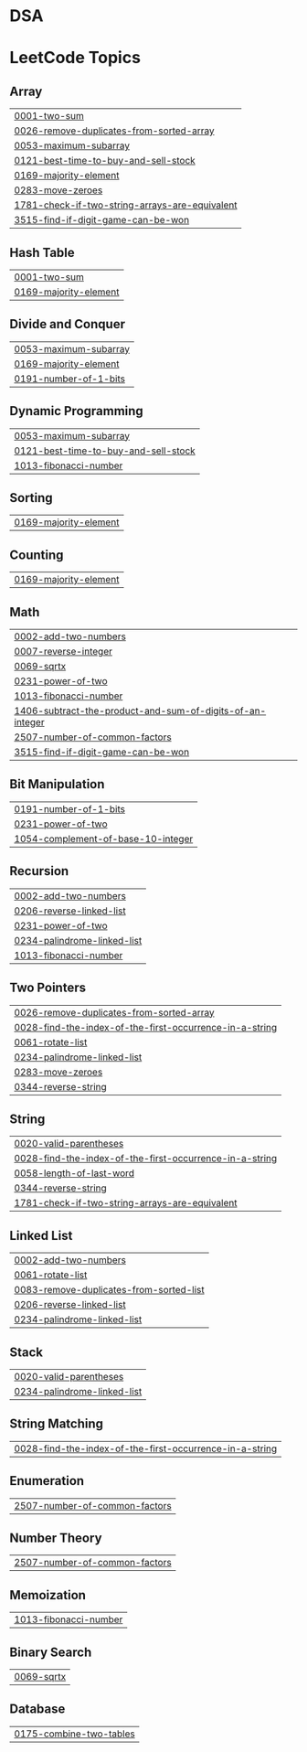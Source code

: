 # DSA



<!---LeetCode Topics Start-->
# LeetCode Topics
## Array
|  |
| ------- |
| [0001-two-sum](https://github.com/ParamjeetSlathia/DSA/tree/master/0001-two-sum) |
| [0026-remove-duplicates-from-sorted-array](https://github.com/ParamjeetSlathia/DSA/tree/master/0026-remove-duplicates-from-sorted-array) |
| [0053-maximum-subarray](https://github.com/ParamjeetSlathia/DSA/tree/master/0053-maximum-subarray) |
| [0121-best-time-to-buy-and-sell-stock](https://github.com/ParamjeetSlathia/DSA/tree/master/0121-best-time-to-buy-and-sell-stock) |
| [0169-majority-element](https://github.com/ParamjeetSlathia/DSA/tree/master/0169-majority-element) |
| [0283-move-zeroes](https://github.com/ParamjeetSlathia/DSA/tree/master/0283-move-zeroes) |
| [1781-check-if-two-string-arrays-are-equivalent](https://github.com/ParamjeetSlathia/DSA/tree/master/1781-check-if-two-string-arrays-are-equivalent) |
| [3515-find-if-digit-game-can-be-won](https://github.com/ParamjeetSlathia/DSA/tree/master/3515-find-if-digit-game-can-be-won) |
## Hash Table
|  |
| ------- |
| [0001-two-sum](https://github.com/ParamjeetSlathia/DSA/tree/master/0001-two-sum) |
| [0169-majority-element](https://github.com/ParamjeetSlathia/DSA/tree/master/0169-majority-element) |
## Divide and Conquer
|  |
| ------- |
| [0053-maximum-subarray](https://github.com/ParamjeetSlathia/DSA/tree/master/0053-maximum-subarray) |
| [0169-majority-element](https://github.com/ParamjeetSlathia/DSA/tree/master/0169-majority-element) |
| [0191-number-of-1-bits](https://github.com/ParamjeetSlathia/DSA/tree/master/0191-number-of-1-bits) |
## Dynamic Programming
|  |
| ------- |
| [0053-maximum-subarray](https://github.com/ParamjeetSlathia/DSA/tree/master/0053-maximum-subarray) |
| [0121-best-time-to-buy-and-sell-stock](https://github.com/ParamjeetSlathia/DSA/tree/master/0121-best-time-to-buy-and-sell-stock) |
| [1013-fibonacci-number](https://github.com/ParamjeetSlathia/DSA/tree/master/1013-fibonacci-number) |
## Sorting
|  |
| ------- |
| [0169-majority-element](https://github.com/ParamjeetSlathia/DSA/tree/master/0169-majority-element) |
## Counting
|  |
| ------- |
| [0169-majority-element](https://github.com/ParamjeetSlathia/DSA/tree/master/0169-majority-element) |
## Math
|  |
| ------- |
| [0002-add-two-numbers](https://github.com/ParamjeetSlathia/DSA/tree/master/0002-add-two-numbers) |
| [0007-reverse-integer](https://github.com/ParamjeetSlathia/DSA/tree/master/0007-reverse-integer) |
| [0069-sqrtx](https://github.com/ParamjeetSlathia/DSA/tree/master/0069-sqrtx) |
| [0231-power-of-two](https://github.com/ParamjeetSlathia/DSA/tree/master/0231-power-of-two) |
| [1013-fibonacci-number](https://github.com/ParamjeetSlathia/DSA/tree/master/1013-fibonacci-number) |
| [1406-subtract-the-product-and-sum-of-digits-of-an-integer](https://github.com/ParamjeetSlathia/DSA/tree/master/1406-subtract-the-product-and-sum-of-digits-of-an-integer) |
| [2507-number-of-common-factors](https://github.com/ParamjeetSlathia/DSA/tree/master/2507-number-of-common-factors) |
| [3515-find-if-digit-game-can-be-won](https://github.com/ParamjeetSlathia/DSA/tree/master/3515-find-if-digit-game-can-be-won) |
## Bit Manipulation
|  |
| ------- |
| [0191-number-of-1-bits](https://github.com/ParamjeetSlathia/DSA/tree/master/0191-number-of-1-bits) |
| [0231-power-of-two](https://github.com/ParamjeetSlathia/DSA/tree/master/0231-power-of-two) |
| [1054-complement-of-base-10-integer](https://github.com/ParamjeetSlathia/DSA/tree/master/1054-complement-of-base-10-integer) |
## Recursion
|  |
| ------- |
| [0002-add-two-numbers](https://github.com/ParamjeetSlathia/DSA/tree/master/0002-add-two-numbers) |
| [0206-reverse-linked-list](https://github.com/ParamjeetSlathia/DSA/tree/master/0206-reverse-linked-list) |
| [0231-power-of-two](https://github.com/ParamjeetSlathia/DSA/tree/master/0231-power-of-two) |
| [0234-palindrome-linked-list](https://github.com/ParamjeetSlathia/DSA/tree/master/0234-palindrome-linked-list) |
| [1013-fibonacci-number](https://github.com/ParamjeetSlathia/DSA/tree/master/1013-fibonacci-number) |
## Two Pointers
|  |
| ------- |
| [0026-remove-duplicates-from-sorted-array](https://github.com/ParamjeetSlathia/DSA/tree/master/0026-remove-duplicates-from-sorted-array) |
| [0028-find-the-index-of-the-first-occurrence-in-a-string](https://github.com/ParamjeetSlathia/DSA/tree/master/0028-find-the-index-of-the-first-occurrence-in-a-string) |
| [0061-rotate-list](https://github.com/ParamjeetSlathia/DSA/tree/master/0061-rotate-list) |
| [0234-palindrome-linked-list](https://github.com/ParamjeetSlathia/DSA/tree/master/0234-palindrome-linked-list) |
| [0283-move-zeroes](https://github.com/ParamjeetSlathia/DSA/tree/master/0283-move-zeroes) |
| [0344-reverse-string](https://github.com/ParamjeetSlathia/DSA/tree/master/0344-reverse-string) |
## String
|  |
| ------- |
| [0020-valid-parentheses](https://github.com/ParamjeetSlathia/DSA/tree/master/0020-valid-parentheses) |
| [0028-find-the-index-of-the-first-occurrence-in-a-string](https://github.com/ParamjeetSlathia/DSA/tree/master/0028-find-the-index-of-the-first-occurrence-in-a-string) |
| [0058-length-of-last-word](https://github.com/ParamjeetSlathia/DSA/tree/master/0058-length-of-last-word) |
| [0344-reverse-string](https://github.com/ParamjeetSlathia/DSA/tree/master/0344-reverse-string) |
| [1781-check-if-two-string-arrays-are-equivalent](https://github.com/ParamjeetSlathia/DSA/tree/master/1781-check-if-two-string-arrays-are-equivalent) |
## Linked List
|  |
| ------- |
| [0002-add-two-numbers](https://github.com/ParamjeetSlathia/DSA/tree/master/0002-add-two-numbers) |
| [0061-rotate-list](https://github.com/ParamjeetSlathia/DSA/tree/master/0061-rotate-list) |
| [0083-remove-duplicates-from-sorted-list](https://github.com/ParamjeetSlathia/DSA/tree/master/0083-remove-duplicates-from-sorted-list) |
| [0206-reverse-linked-list](https://github.com/ParamjeetSlathia/DSA/tree/master/0206-reverse-linked-list) |
| [0234-palindrome-linked-list](https://github.com/ParamjeetSlathia/DSA/tree/master/0234-palindrome-linked-list) |
## Stack
|  |
| ------- |
| [0020-valid-parentheses](https://github.com/ParamjeetSlathia/DSA/tree/master/0020-valid-parentheses) |
| [0234-palindrome-linked-list](https://github.com/ParamjeetSlathia/DSA/tree/master/0234-palindrome-linked-list) |
## String Matching
|  |
| ------- |
| [0028-find-the-index-of-the-first-occurrence-in-a-string](https://github.com/ParamjeetSlathia/DSA/tree/master/0028-find-the-index-of-the-first-occurrence-in-a-string) |
## Enumeration
|  |
| ------- |
| [2507-number-of-common-factors](https://github.com/ParamjeetSlathia/DSA/tree/master/2507-number-of-common-factors) |
## Number Theory
|  |
| ------- |
| [2507-number-of-common-factors](https://github.com/ParamjeetSlathia/DSA/tree/master/2507-number-of-common-factors) |
## Memoization
|  |
| ------- |
| [1013-fibonacci-number](https://github.com/ParamjeetSlathia/DSA/tree/master/1013-fibonacci-number) |
## Binary Search
|  |
| ------- |
| [0069-sqrtx](https://github.com/ParamjeetSlathia/DSA/tree/master/0069-sqrtx) |
## Database
|  |
| ------- |
| [0175-combine-two-tables](https://github.com/ParamjeetSlathia/DSA/tree/master/0175-combine-two-tables) |
<!---LeetCode Topics End-->